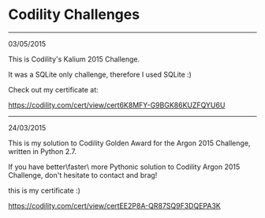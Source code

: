 # Codility Challenges

-----------------------------
03/05/2015

This is Codility's Kalium 2015 Challenge.

It was a SQLite only challenge, therefore I used SQLite :)

Check out my certificate at:

https://codility.com/cert/view/cert6K8MFY-G9BGK86KUZFQYU6U

-----------------------------
24/03/2015

This is my solution to Codility Golden Award for the Argon 2015 Challenge, written in Python 2.7.

If you have better\faster\ more Pythonic solution to Codility Argon 2015 Challenge, don't hesitate to contact and brag!

this is my certificate :)

https://codility.com/cert/view/certEE2P8A-QR87SQ9F3DQEPA3K
